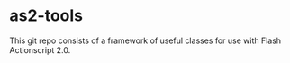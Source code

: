 as2-tools
=========

This git repo consists of a framework of useful classes for use with Flash Actionscript 2.0.
